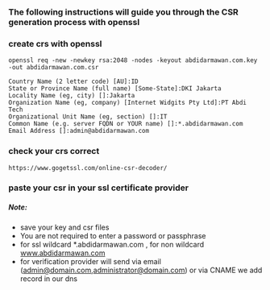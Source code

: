 ### The following instructions will guide you through the CSR generation process with openssl

### create crs with openssl
```
openssl req -new -newkey rsa:2048 -nodes -keyout abdidarmawan.com.key -out abdidarmawan.com.csr
```
```
Country Name (2 letter code) [AU]:ID
State or Province Name (full name) [Some-State]:DKI Jakarta
Locality Name (eg, city) []:Jakarta      
Organization Name (eg, company) [Internet Widgits Pty Ltd]:PT Abdi Tech
Organizational Unit Name (eg, section) []:IT
Common Name (e.g. server FQDN or YOUR name) []:*.abdidarmawan.com
Email Address []:admin@abdidarmawan.com
```
### check your crs correct
```
https://www.gogetssl.com/online-csr-decoder/
```


### paste your csr in your ssl certificate provider
##### Note: 
- save your key and csr files
- You are not required to enter a password or passphrase
- for ssl wildcard *.abdidarmawan.com , for non wildcard www.abdidarmawan.com
- for verification provider will send via email (admin@domain.com,administrator@domain.com) or via CNAME we add record in our dns
